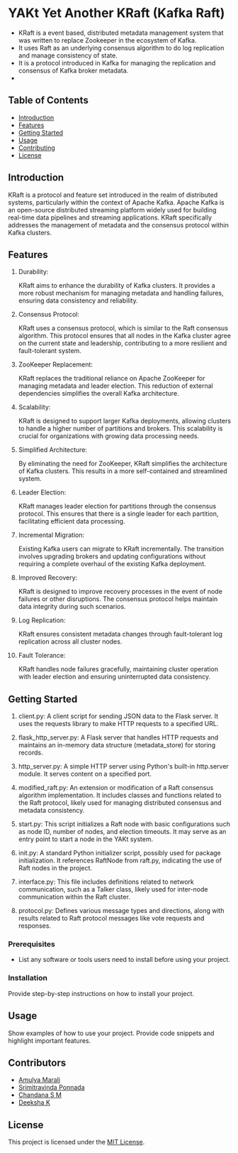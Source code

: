 # YAKt Yet Another KRaft (Kafka Raft)



* KRaft is a event based, distributed metadata management system that was written to replace Zookeeper in the ecosystem of Kafka.
* It uses Raft as an underlying consensus algorithm to do log replication and manage consistency of state.
* It is a protocol introduced in Kafka for managing the replication and consensus of Kafka broker metadata.
* 

## Table of Contents

- [Introduction](#introduction)
- [Features](#features)
- [Getting Started](#getting-started)
- [Usage](#usage)
- [Contributing](#contributing)
- [License](#license)

## Introduction

KRaft is a protocol and feature set introduced in the realm of distributed systems, particularly within the context of Apache Kafka. Apache Kafka is an open-source distributed streaming platform widely used for building real-time data pipelines and streaming applications. KRaft specifically addresses the management of metadata and the consensus protocol within Kafka clusters.

## Features

1. Durability:

    KRaft aims to enhance the durability of Kafka clusters. It provides a more robust mechanism for managing metadata and handling failures,
    ensuring data consistency and reliability.
   
2. Consensus Protocol:

    KRaft uses a consensus protocol, which is similar to the Raft consensus algorithm. This protocol ensures that all nodes in the Kafka cluster agree on the current state and leadership,            contributing to a more resilient and fault-tolerant system.
   
3. ZooKeeper Replacement:

    KRaft replaces the traditional reliance on Apache ZooKeeper for managing metadata and leader election. This reduction of external dependencies simplifies the overall Kafka architecture.

4. Scalability:

    KRaft is designed to support larger Kafka deployments, allowing clusters to handle a higher number of partitions and brokers. This scalability is crucial for organizations with growing data      processing needs.
   
5. Simplified Architecture:

    By eliminating the need for ZooKeeper, KRaft simplifies the architecture of Kafka clusters. This results in a more self-contained and streamlined system.
   
6. Leader Election:

    KRaft manages leader election for partitions through the consensus protocol. This ensures that there is a single leader for each partition, facilitating efficient data processing.

7. Incremental Migration:

    Existing Kafka users can migrate to KRaft incrementally. The transition involves upgrading brokers and updating configurations without requiring a complete overhaul of the existing Kafka         deployment.

8. Improved Recovery:

    KRaft is designed to improve recovery processes in the event of node failures or other disruptions. The consensus protocol helps maintain data integrity during such scenarios.

9. Log Replication:
    
    KRaft ensures consistent metadata changes through fault-tolerant log replication across all cluster nodes.

10. Fault Tolerance:
    
    KRaft handles node failures gracefully, maintaining cluster operation with leader election and ensuring uninterrupted data consistency.


## Getting Started

1. client.py: A client script for sending JSON data to the Flask server. It uses the requests library to make HTTP requests to a specified URL.

2. flask_http_server.py: A Flask server that handles HTTP requests and maintains an in-memory data structure (metadata_store) for storing records.

3. http_server.py: A simple HTTP server using Python's built-in http.server module. It serves content on a specified port.

4. modified_raft.py: An extension or modification of a Raft consensus algorithm implementation. It includes classes and functions related to the Raft protocol, likely used for managing distributed consensus and metadata consistency.

5. start.py: This script initializes a Raft node with basic configurations such as node ID, number of nodes, and election timeouts. It may serve as an entry point to start a node in the YAKt system.

6. init.py: A standard Python initializer script, possibly used for package initialization. It references RaftNode from raft.py, indicating the use of Raft nodes in the project.

7. interface.py: This file includes definitions related to network communication, such as a Talker class, likely used for inter-node communication within the Raft cluster.

8. protocol.py: Defines various message types and directions, along with results related to Raft protocol messages like vote requests and responses.

### Prerequisites

- List any software or tools users need to install before using your project.

### Installation

Provide step-by-step instructions on how to install your project.

## Usage

Show examples of how to use your project. Provide code snippets and highlight important features.

## Contributors

- [Amulya Marali](https://github.com/amulyamarali)
- [Srimitravinda Ponnada](https://github.com/srimi24)
- [Chandana S M](https://github.com/chandanamulagund)
- [Deeksha K](https://github.com/DEE-KRISH)


## License



This project is licensed under the [MIT License](LICENSE).
